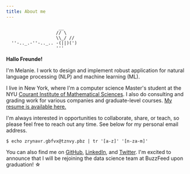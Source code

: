 ```yaml
---
title: About me
---
```


```
                    __
                   // \
                   \\_/ //
  ''-.._.-''-.._.. -(||)(')
                   '''
```

**Hallo Freunde!**


I'm Melanie. I work to design and implement robust application for natural language processing (NLP) and machine learning (ML).

I live in New York, where I'm a computer science Master's student at the NYU [Courant Institute of Mathematical Sciences](https://cims.nyu.edu/). I also do consulting and grading work for various companies and  graduate-level courses. [My resume is available here.]({{site.url}}/files/resume.pdf)

I'm always interested in opportunities to collaborate, share, or teach, so please feel free to reach out any time. See below for my personal email address.

```
$ echo zrynavr.gbfvx@tznvy.pbz | tr '[a-z]' '[n-za-m]'
```

You can also find me on [GitHub](https://github.com/melanietosik), [LinkedIn](https://www.linkedin.com/in/melanietosik/), and [Twitter](https://twitter.com/meltomene). I'm excited to announce that I will be rejoining the data science team at BuzzFeed upon graduation! &#9734;&#xFE0E;
